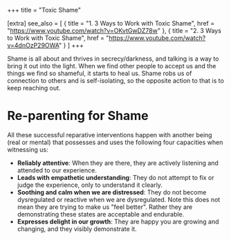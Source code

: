 +++
title = "Toxic Shame"

[extra]
see_also = [
    { title = "1. 3 Ways to Work with Toxic Shame", href = "https://www.youtube.com/watch?v=OKvtGwDZ78w" },
    { title = "2. 3 Ways to Work with Toxic Shame", href = "https://www.youtube.com/watch?v=4dnOzP29OWA" }
]
+++


Shame is all about and thrives in secrecy/darkness, and talking is a way to bring it out into the light. When we find other people to accept us and the things we find so shameful, it starts to heal us. Shame robs us of connection to others and is self-isolating, so the opposite action to that is to keep reaching out.

# Re-parenting for Shame

All these successful reparative interventions happen with another being (real or mental) that possesses and uses the following four capacities when witnessing us:
- **Reliably attentive**: When they are there, they are actively listening and attended to our experience.
- **Leads with empathetic understanding**: They do not attempt to fix or judge the experience, only to understand it clearly.
- **Soothing and calm when we are distressed**: They do not become dysregulated or reactive when we are dysregulated. Note this does not mean they are trying to make us "feel better". Rather they are demonstrating these states are acceptable and endurable.
- **Expresses delight in our growth**: They are happy you are growing and changing, and they visibly demonstrate it.

